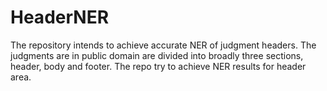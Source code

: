 # HeaderNER
The repository intends to achieve accurate NER of judgment headers. The judgments are in public domain are divided into broadly three sections, header, body and footer. The repo try to achieve NER results for header area.
